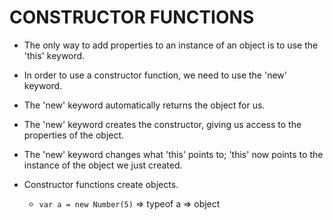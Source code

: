 # CONSTRUCTOR FUNCTIONS

- The only way to add properties to an instance of an object is to use the 'this' keyword. 

- In order to use a constructor function, we need to use the 'new' keyword.

- The 'new' keyword automatically returns the object for us.
- The 'new' keyword creates the constructor, giving us access to the properties of the object.
- The 'new' keyword changes what 'this' points to; 'this' now points to the instance of the object we just created.

- Constructor functions create objects.
    - `var a = new Number(5)` => typeof a => object



